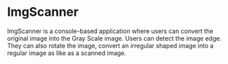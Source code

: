 # ImgScanner
ImgScanner is a console-based application where users can convert the original image into the Gray Scale image. Users can detect the image edge. They can also rotate the image, convert an irregular shaped image into a regular image as like as a scanned image. 

